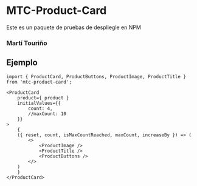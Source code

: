 # MTC-Product-Card

Este es un paquete de pruebas de despliegle en NPM

### Martí Touriño

## Ejemplo
```
import { ProductCard, ProductButtons, ProductImage, ProductTitle } from 'mtc-product-card';
```

```
<ProductCard 
    product={ product }
    initialValues={{
        count: 4,
        //maxCount: 10
    }}
>
    {
    ({ reset, count, isMaxCountReached, maxCount, increaseBy }) => (
        <>
            <ProductImage />
            <ProductTitle />
            <ProductButtons />
        </>
    )
    }
</ProductCard>
```